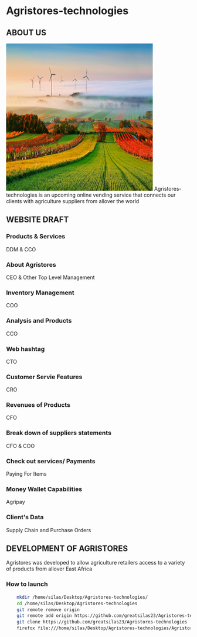 # Agristores-technologies
## ABOUT US
<img src="./img_background.jpg" alt="Agristores-technologies" width="400" height="400">
Agristores-technologies is an upcoming online vending service that connects our clients with agriculture suppliers from allover the world

## WEBSITE DRAFT
### Products & Services
DDM & CCO
### About Agristores
CEO & Other Top Level Management
### Inventory Management
COO
### Analysis and Products
CCO
### Web hashtag
CTO
### Customer Servie Features
CRO
### Revenues of Products
CFO
### Break down of suppliers statements
CFO & COO
### Check out services/ Payments
Paying For Items
### Money Wallet Capabilities
Agripay
### Client's Data
Supply Chain and Purchase Orders
## DEVELOPMENT OF AGRISTORES
Agristores was developed to allow agriculture retailers access to a variety of products from allover East Africa

### How to launch
```bash
	mkdir /home/silas/Desktop/Agristores-technologies/
	cd /home/silas/Desktop/Agristores-technologies
	git remote remove origin
	git remote add origin https://github.com/greatsilas23/Agristores-technologies
	git clone https://github.com/greatsilas23/Agristores-technologies
	firefox file:///home/silas/Desktop/Agristores-technologies/Agristores-technologies/index.html
``` 